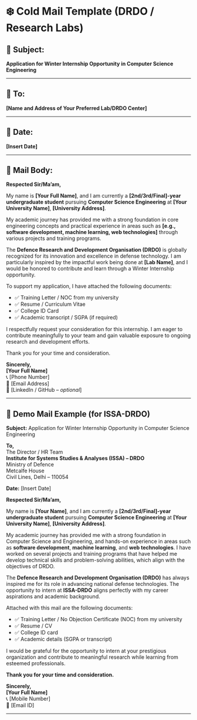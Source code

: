 # ❄️ Cold Mail Template (DRDO / Research Labs)

## **📩 Subject:**  
**Application for Winter Internship Opportunity in Computer Science Engineering**  
<!-- ✏️ Change "Computer Science Engineering" to your branch -->

---

## **📍 To:**  
**[Name and Address of Your Preferred Lab/DRDO Center]**  
<!-- ✏️ Example: Institute for Systems Studies & Analyses (ISSA), Metcalfe House, Delhi – 110054 -->

---

## **📅 Date:**  
**[Insert Date]**  
<!-- ✏️ Format: 28 October 2024 -->

---

## **📝 Mail Body:**

**Respected Sir/Ma’am,**

My name is **[Your Full Name]**, and I am currently a **[2nd/3rd/Final]-year undergraduate student** pursuing **Computer Science Engineering** at **[Your University Name]**, **[University Address]**.  
<!-- ✏️ Update your year, branch, and university name -->

My academic journey has provided me with a strong foundation in core engineering concepts and practical experience in areas such as **[e.g., software development, machine learning, web technologies]** through various projects and training programs.

The **Defence Research and Development Organisation (DRDO)** is globally recognized for its innovation and excellence in defense technology. I am particularly inspired by the impactful work being done at **[Lab Name]**, and I would be honored to contribute and learn through a Winter Internship opportunity.

To support my application, I have attached the following documents:

- ✅ Training Letter / NOC from my university  
- ✅ Resume / Curriculum Vitae  
- ✅ College ID Card  
- ✅ Academic transcript / SGPA (if required)  
<!-- ✏️ Include/remove as per the lab's requirements -->

I respectfully request your consideration for this internship. I am eager to contribute meaningfully to your team and gain valuable exposure to ongoing research and development efforts.

Thank you for your time and consideration.

**Sincerely,**  
**[Your Full Name]**  
📞 [Phone Number]  
📧 [Email Address]  
🔗 [LinkedIn / GitHub – *optional*]

---

## 🧾 **Demo Mail Example (for ISSA-DRDO)**

**Subject:** Application for Winter Internship Opportunity in Computer Science Engineering

**To,**  
The Director / HR Team  
**Institute for Systems Studies & Analyses (ISSA) – DRDO**  
Ministry of Defence  
Metcalfe House  
Civil Lines, Delhi – 110054

**Date:** [Insert Date]

**Respected Sir/Ma’am,**

My name is **[Your Name]**, and I am currently a **[2nd/3rd/Final]-year undergraduate student** pursuing **Computer Science Engineering** at **[Your University Name]**, **[University Address]**.

My academic journey has provided me with a strong foundation in Computer Science and Engineering, and hands-on experience in areas such as **software development**, **machine learning**, and **web technologies**. I have worked on several projects and training programs that have helped me develop technical skills and problem-solving abilities, which align with the objectives of DRDO.

The **Defence Research and Development Organisation (DRDO)** has always inspired me for its role in advancing national defense technologies. The opportunity to intern at **ISSA-DRDO** aligns perfectly with my career aspirations and academic background.

Attached with this mail are the following documents:

- ✅ Training Letter / No Objection Certificate (NOC) from my university  
- ✅ Resume / CV  
- ✅ College ID card  
- ✅ Academic details (SGPA or transcript)  
<!-- ✏️ Modify as per the lab's requirements -->

I would be grateful for the opportunity to intern at your prestigious organization and contribute to meaningful research while learning from esteemed professionals.

**Thank you for your time and consideration.**

**Sincerely,**  
**[Your Full Name]**  
📞 [Mobile Number]  
📧 [Email ID]

---
